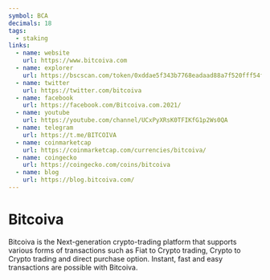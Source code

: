 ```yaml
---
symbol: BCA
decimals: 18
tags:
  - staking
links:
  - name: website
    url: https://www.bitcoiva.com
  - name: explorer
    url: https://bscscan.com/token/0xddae5f343b7768eadaad88a7f520fff54f198211
  - name: twitter
    url: https://twitter.com/bitcoiva
  - name: facebook
    url: https://facebook.com/Bitcoiva.com.2021/
  - name: youtube
    url: https://youtube.com/channel/UCxPyXRsK0TFIKfG1p2Ws0QA
  - name: telegram
    url: https://t.me/BITCOIVA
  - name: coinmarketcap
    url: https://coinmarketcap.com/currencies/bitcoiva/
  - name: coingecko
    url: https://coingecko.com/coins/bitcoiva
  - name: blog
    url: https://blog.bitcoiva.com/
---
```


# Bitcoiva

Bitcoiva is the Next-generation crypto-trading platform that supports various forms of transactions such as Fiat to Crypto trading, Crypto to Crypto trading and direct purchase option. Instant, fast and easy transactions are possible with Bitcoiva.
